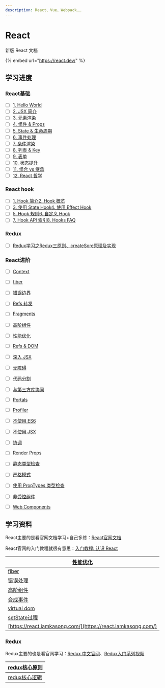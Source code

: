 ```yaml
---
description: React、Vue、Webpack……
---
```


# React

新版 React 文档

{% embed url="https://react.dev/" %}

## 学习进度

### React基础

* [ ] [1. Hello World](https://react.docschina.org/docs/hello-world.html)
* [ ] [2. JSX 简介](https://react.docschina.org/docs/introducing-jsx.html)
* [ ] [3. 元素渲染](https://react.docschina.org/docs/rendering-elements.html)
* [ ] [4. 组件 & Props](https://react.docschina.org/docs/components-and-props.html)
* [ ] [5. State & 生命周期](https://react.docschina.org/docs/state-and-lifecycle.html)
* [ ] [6. 事件处理](https://react.docschina.org/docs/handling-events.html)
* [ ] [7. 条件渲染](https://react.docschina.org/docs/conditional-rendering.html)
* [ ] [8. 列表 & Key](https://react.docschina.org/docs/lists-and-keys.html)
* [ ] [9. 表单](https://react.docschina.org/docs/forms.html)
* [ ] [10. 状态提升](https://react.docschina.org/docs/lifting-state-up.html)
* [ ] [11. 组合 vs 继承](https://react.docschina.org/docs/composition-vs-inheritance.html)
* [ ] [12. React 哲学](https://react.docschina.org/docs/thinking-in-react.html)

### React hook

* [ ] [1. Hook 简介](https://react.docschina.org/docs/hooks-intro.html)[2. Hook 概览](https://react.docschina.org/docs/hooks-overview.html)
* [ ] [3. 使用 State Hook](https://react.docschina.org/docs/hooks-state.html)[4. 使用 Effect Hook](https://react.docschina.org/docs/hooks-effect.html)
* [ ] [5. Hook 规则](https://react.docschina.org/docs/hooks-rules.html)[6. 自定义 Hook](https://react.docschina.org/docs/hooks-custom.html)
* [ ] [7. Hook API 索引](https://react.docschina.org/docs/hooks-reference.html)[8. Hooks FAQ](https://react.docschina.org/docs/hooks-faq.html)

### Redux

* [ ] [Redux学习之Redux三原则、createSore原理及实现](react/redux-xue-xi-zhi-redux-san-yuan-ze-createsore-yuan-li-ji-shi-xian.md)

### React进阶

* [ ] [Context](https://react.docschina.org/docs/context.html)
* [ ] [fiber](https://zhuanlan.zhihu.com/p/57346388)
* [ ] [错误边界](https://react.docschina.org/docs/error-boundaries.html)
* [ ] [Refs 转发](https://react.docschina.org/docs/forwarding-refs.html)
* [ ] [Fragments](https://react.docschina.org/docs/fragments.html)
* [ ] [高阶组件](https://react.docschina.org/docs/higher-order-components.html)
* [ ] [性能优化](https://react.docschina.org/docs/optimizing-performance.html)
* [ ] [Refs & DOM](https://react.docschina.org/docs/refs-and-the-dom.html)
* [ ] [深入 JSX](https://react.docschina.org/docs/jsx-in-depth.html)
* [ ] [无障碍](https://react.docschina.org/docs/accessibility.html)
* [ ] [代码分割](https://react.docschina.org/docs/code-splitting.html)
* [ ] [与第三方库协同](https://react.docschina.org/docs/integrating-with-other-libraries.html)
* [ ] [Portals](https://react.docschina.org/docs/portals.html)
* [ ] [Profiler](https://react.docschina.org/docs/profiler.html)
* [ ] [不使用 ES6](https://react.docschina.org/docs/react-without-es6.html)
* [ ] [不使用 JSX](https://react.docschina.org/docs/react-without-jsx.html)
* [ ] [协调](https://react.docschina.org/docs/reconciliation.html)
* [ ] [Render Props](https://react.docschina.org/docs/render-props.html)
* [ ] [静态类型检查](https://react.docschina.org/docs/static-type-checking.html)
* [ ] [严格模式](https://react.docschina.org/docs/strict-mode.html)
* [ ] [使用 PropTypes 类型检查](https://react.docschina.org/docs/typechecking-with-proptypes.html)
* [ ] [非受控组件](https://react.docschina.org/docs/uncontrolled-components.html)
* [ ] [Web Components](https://react.docschina.org/docs/web-components.html)



## 学习资料

React主要的是看官网文档学习+自己多练：[React官网文档](https://react.docschina.org/docs/getting-started.html)

React官网的入门教程就很有意思：[入门教程: 认识 React](https://react.docschina.org/tutorial/tutorial.html)

| [性能优化](https://github.com/brickspert/blog/issues/36)         |
| ------------------------------------------------------------ |
| [fiber](https://zhuanlan.zhihu.com/p/57346388)               |
| [错误处理](https://github.com/HuJiaoHJ/blog/issues/12)           |
| [高阶组件](https://zhuanlan.zhihu.com/p/24776678)                |
| [合成事件](https://juejin.cn/post/6844903988794671117)           |
| [virtual dom](https://segmentfault.com/a/1190000019994425)   |
| [setState过程](https://juejin.cn/post/6844903781813993486)     |
| [https://react.iamkasong.com/](https://react.iamkasong.com/) |

### Redux

Redux主要的也是看官网学习：[Redux 中文官网](https://cn.redux.js.org/introduction/getting-started)、[Redux入门系列视频](https://app.egghead.io/courses/getting-started-with-redux)

| [redux核心原则](https://cn.redux.js.org/docs/introduction/ThreePrinciples.html) |
| --------------------------------------------------------------------------- |
| [redux核心逻辑](https://tech.meituan.com/2017/07/14/redux-design-code.html)     |

